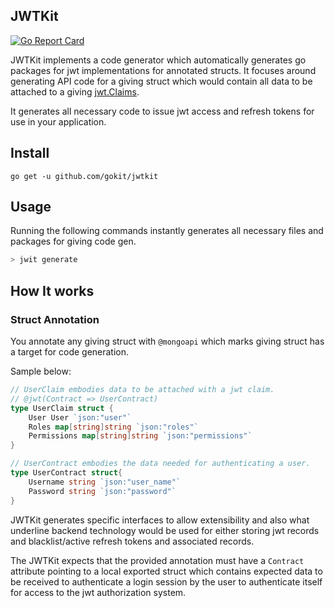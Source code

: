 JWTKit
--------
[![Go Report Card](https://goreportcard.com/badge/github.com/gokit/jwtkit)](https://goreportcard.com/report/github.com/gokit/jwtkit)

JWTKit implements a code generator which automatically generates go packages for jwt implementations for annotated structs.
It focuses around generating API code for a giving struct which would contain all data to be attached to a giving [jwt.Claims](https://godoc.org/github.com/dgrijalva/jwt-go#Claims).

It generates all necessary code to issue jwt access and refresh tokens for use in your application.

## Install

```
go get -u github.com/gokit/jwtkit
```

## Usage

Running the following commands instantly generates all necessary files and packages for giving code gen.

```go
> jwit generate
```

## How It works

### Struct Annotation

You annotate any giving struct with `@mongoapi` which marks giving struct has a target for code generation. 

Sample below:

```go
// UserClaim embodies data to be attached with a jwt claim.
// @jwt(Contract => UserContract)
type UserClaim struct {
	User User `json:"user"`
	Roles map[string]string `json:"roles"`
	Permissions map[string]string `json:"permissions"`
}

// UserContract embodies the data needed for authenticating a user.
type UserContract struct{
	Username string `json:"user_name"`
	Password string `json:"password"`
}
```

JWTKit generates specific interfaces to allow extensibility and also 
what underline backend technology would be used for either storing jwt
records and blacklist/active refresh tokens and associated records.

The JWTKit expects that the provided annotation must have a `Contract`
attribute pointing to a local exported struct which contains expected 
data to be received to authenticate a login session by the user to 
authenticate itself for access to the jwt authorization system.

